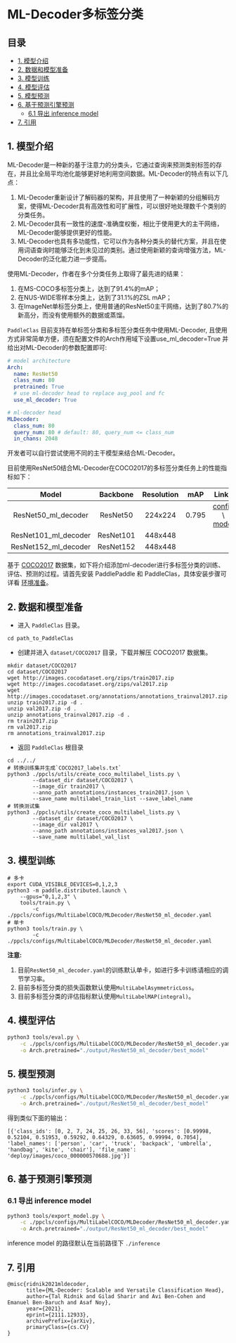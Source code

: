 # ML-Decoder多标签分类

## 目录

* [1. 模型介绍](#1)
* [2. 数据和模型准备](#2)
* [3. 模型训练](#3)
* [4. 模型评估](#4)
* [5. 模型预测](#5)
* [6. 基于预测引擎预测](#6)
  * [6.1 导出 inference model](#6.1)
* [7. 引用](#7)

<a name="1"></a>
## 1. 模型介绍

ML-Decoder是一种新的基于注意力的分类头，它通过查询来预测类别标签的存在，并且比全局平均池化能够更好地利用空间数据。ML-Decoder的特点有以下几点：

1. ML-Decoder重新设计了解码器的架构，并且使用了一种新颖的分组解码方案，使得ML-Decoder具有高效性和可扩展性，可以很好地处理数千个类别的分类任务。
2. ML-Decoder具有一致性的速度-准确度权衡，相比于使用更大的主干网络，ML-Decoder能够提供更好的性能。
3. ML-Decoder也具有多功能性，它可以作为各种分类头的替代方案，并且在使用词语查询时能够泛化到未见过的类别。通过使用新颖的查询增强方法，ML-Decoder的泛化能力进一步提高。

使用ML-Decoder，作者在多个分类任务上取得了最先进的结果：
1. 在MS-COCO多标签分类上，达到了91.4%的mAP；
2. 在NUS-WIDE零样本分类上，达到了31.1%的ZSL mAP；
3. 在ImageNet单标签分类上，使用普通的ResNet50主干网络，达到了80.7%的新高分，而没有使用额外的数据或蒸馏。

`PaddleClas` 目前支持在单标签分类和多标签分类任务中使用ML-Decoder, 且使用方式非常简单方便，须在配置文件的Arch作用域下设置use_ml_decoder=True 并给出对ML-Decoder的参数配置即可:
```yaml
# model architecture
Arch:
  name: ResNet50
  class_num: 80
  pretrained: True
  # use ml-decoder head to replace avg_pool and fc
  use_ml_decoder: True

# ml-decoder head
MLDecoder:
  class_num: 80
  query_num: 80 # default: 80, query_num <= class_num
  in_chans: 2048
```
开发者可以自行尝试使用不同的主干模型来结合ML-Decoder。

目前使用ResNet50结合ML-Decoder在COCO2017的多标签分类任务上的性能指标如下：

|        Model         | Backbone  | Resolution |  mAP  |                                                                                                                                                                                                         Links                                                                                                                                                                                                         |
|:--------------------:|:---------:|:----------:|:-----:|:---------------------------------------------------------------------------------------------------------------------------------------------------------------------------------------------------------------------------------------------------------------------------------------------------------------------------------------------------------------------------------------------------------------------:|
| ResNet50_ml_decoder  | ResNet50  |  224x224   | 0.795 | [config](ResNet50_ml_decoder_224.yaml) \  [model](https://bj.bcebos.com/v1/ai-studio-online/0af3af5c12b543fa9461a015bdb99aa6327439cd284e4ebea8255e5ce970a460?responseContentDisposition=attachment%3B%20filename%3DResNet50_ml_decoder_0.795.pdparams&authorization=bce-auth-v1%2F5cfe9a5e1454405eb2a975c43eace6ec%2F2023-09-06T11%3A17%3A51Z%2F-1%2F%2F7d78e695070117e615bb0114422ed25ec9c62df2e62bba7b039c3e33f92f3359) |
| ResNet101_ml_decoder | ResNet101 |  448x448   |       |                                                                                                                                                                                                                                                                                                                                                                                                                       |
| ResNet152_ml_decoder | ResNet152 |  448x448   |       |                                                                                                                                                                                                                                                                                                                                                                                                                       |


基于 [COCO2017](https://cocodataset.org/) 数据集，如下将介绍添加ml-decoder进行多标签分类的训练、评估、预测的过程。请首先安装 PaddlePaddle 和 PaddleClas，具体安装步骤可详看 [环境准备](../installation.md)。



<a name="2"></a>
## 2. 数据和模型准备

* 进入 `PaddleClas` 目录。

```
cd path_to_PaddleClas
```

* 创建并进入 `dataset/COCO2017` 目录，下载并解压 COCO2017 数据集。

```shell
mkdir dataset/COCO2017
cd dataset/COCO2017
wget http://images.cocodataset.org/zips/train2017.zip
wget http://images.cocodataset.org/zips/val2017.zip
wget http://images.cocodataset.org/annotations/annotations_trainval2017.zip
unzip train2017.zip -d .
unzip val2017.zip -d .
unzip annotations_trainval2017.zip -d .
rm train2017.zip
rm val2017.zip
rm annotations_trainval2017.zip
```

* 返回 `PaddleClas` 根目录


```shell
cd ../../
# 转换训练集并生成`COCO2017_labels.txt`
python3 ./ppcls/utils/create_coco_multilabel_lists.py \
        --dataset_dir dataset/COCO2017 \
        --image_dir train2017 \
        --anno_path annotations/instances_train2017.json \
        --save_name multilabel_train_list --save_label_name
# 转换测试集
python3 ./ppcls/utils/create_coco_multilabel_lists.py \
        --dataset_dir dataset/COCO2017 \
        --image_dir val2017 \
        --anno_path annotations/instances_val2017.json \
        --save_name multilabel_val_list
```

<a name="3"></a>
## 3. 模型训练

```shell
# 多卡
export CUDA_VISIBLE_DEVICES=0,1,2,3
python3 -m paddle.distributed.launch \
    --gpus="0,1,2,3" \
    tools/train.py \
        -c ./ppcls/configs/MultiLabelCOCO/MLDecoder/ResNet50_ml_decoder.yaml
# 单卡
python3 tools/train.py \
        -c ./ppcls/configs/MultiLabelCOCO/MLDecoder/ResNet50_ml_decoder.yaml
```

**注意:**
1. 目前`ResNet50_ml_decoder.yaml`的训练默认单卡，如进行多卡训练请相应的调节学习率。
2. 目前多标签分类的损失函数默认使用`MultiLabelAsymmetricLoss`。
2. 目前多标签分类的评估指标默认使用`MultiLabelMAP(integral)`。

<a name="4"></a>

## 4. 模型评估

```bash
python3 tools/eval.py \
    -c ./ppcls/configs/MultiLabelCOCO/MLDecoder/ResNet50_ml_decoder.yaml \
    -o Arch.pretrained="./output/ResNet50_ml_decoder/best_model"
```

<a name="5"></a>
## 5. 模型预测

```bash
python3 tools/infer.py \
    -c ./ppcls/configs/MultiLabelCOCO/MLDecoder/ResNet50_ml_decoder.yaml \
    -o Arch.pretrained="./output/ResNet50_ml_decoder/best_model"
```

得到类似下面的输出：
```
[{'class_ids': [0, 2, 7, 24, 25, 26, 33, 56], 'scores': [0.99998, 0.52104, 0.51953, 0.59292, 0.64329, 0.63605, 0.99994, 0.7054], 'label_names': ['person', 'car', 'truck', 'backpack', 'umbrella', 'handbag', 'kite', 'chair'], 'file_name': 'deploy/images/coco_000000570688.jpg'}]
```

<a name="5"></a>
## 6. 基于预测引擎预测

<a name="5.1"></a>
### 6.1 导出 inference model

```bash
python3 tools/export_model.py \
    -c ./ppcls/configs/MultiLabelCOCO/MLDecoder/ResNet50_ml_decoder.yaml \
    -o Arch.pretrained="./output/ResNet50_ml_decoder/best_model"
```
inference model 的路径默认在当前路径下 `./inference`

<a name="7"></a>
## 7. 引用
```
@misc{ridnik2021mldecoder,
      title={ML-Decoder: Scalable and Versatile Classification Head}, 
      author={Tal Ridnik and Gilad Sharir and Avi Ben-Cohen and Emanuel Ben-Baruch and Asaf Noy},
      year={2021},
      eprint={2111.12933},
      archivePrefix={arXiv},
      primaryClass={cs.CV}
}
```